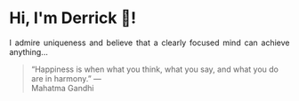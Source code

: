 # Hi, I'm Derrick 👋!
<p align="justify">I admire uniqueness and believe that a clearly focused mind can achieve anything...</p> 
<!-- #quote-start -->
<blockquote>&ldquo;Happiness is when what you think, what you say, and what you do are in harmony.&rdquo; &mdash; <footer>Mahatma Gandhi</footer></blockquote>
<!-- #quote-end -->

